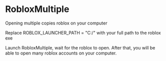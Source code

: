 # RobloxMultiple
Opening multiple copies roblox on your computer

Replace ROBLOX_LAUNCHER_PATH = "C:/" with your full path to the roblox exe

Launch RobloxMultiple, wait for the roblox to open. After that, you will be able to open many roblox accounts on your computer.
